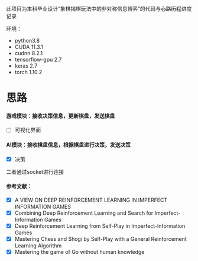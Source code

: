 此项目为本科毕业设计“象棋揭棋玩法中的非对称信息博弈”的代码与~~心路历程~~进度记录


环境：
- python3.8 
- CUDA 11.3.1
- cudnn 8.2.1
- tensorflow-gpu 2.7
- keras 2.7
- torch 1.10.2


# 思路
#### 游戏模块：接收决策信息，更新棋盘，发送棋盘

- [ ] 可视化界面

#### AI模块：接收棋盘信息，根据棋盘进行决策，发送决策

- [x] 决策

二者通过socket进行连接

#### 参考文献：
    
- [x] A VIEW ON DEEP REINFORCEMENT LEARNING IN IMPERFECT INFORMATION GAMES 
- [x] Combining Deep Reinforcement Learning and Search for Imperfect-Information Games
- [x] Deep Reinforcement Learning from Self-Play in Imperfect-Information Games
- [x] Mastering Chess and Shogi by Self-Play with a General Reinforcement Learning Algorithm
- [x] Mastering the game of Go without human knowledge
